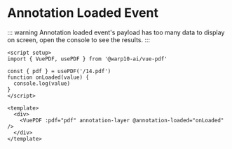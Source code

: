 # Annotation Loaded Event

::: warning
Annotation loaded event's payload has too many data to display on screen, open the console to see the results.
:::

```vue
<script setup>
import { VuePDF, usePDF } from '@warp10-ai/vue-pdf'

const { pdf } = usePDF('/14.pdf')
function onLoaded(value) {
  console.log(value)
}
</script>

<template>
  <div>
    <VuePDF :pdf="pdf" annotation-layer @annotation-loaded="onLoaded" />
  </div>
</template>
```

<ClientOnly>
  <AnnotationLoaded />
</ClientOnly>

